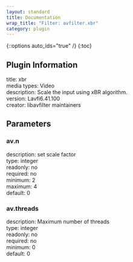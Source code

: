 ```yaml
---
layout: standard
title: Documentation
wrap_title: "Filter: avfilter.xbr"
category: plugin
---
```

{::options auto_ids="true" /}
{:toc}

## Plugin Information

title: xbr  
media types:
Video  
description: Scale the input using xBR algorithm.  
version: Lavfi6.41.100  
creator: libavfilter maintainers  

## Parameters

### av.n

  
description:
set scale factor  
type: integer  
readonly: no  
required: no  
minimum: 2  
maximum: 4  
default: 0  

### av.threads

  
description:
Maximum number of threads  
type: integer  
readonly: no  
required: no  
minimum: 0  
default: 0  

